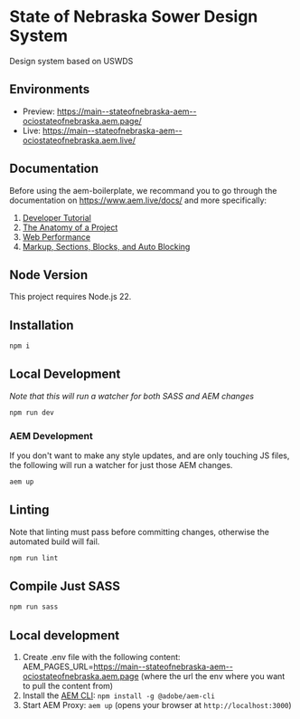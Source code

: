 # State of Nebraska Sower Design System
Design system based on USWDS

## Environments
- Preview: https://main--stateofnebraska-aem--ociostateofnebraska.aem.page/
- Live: https://main--stateofnebraska-aem--ociostateofnebraska.aem.live/

## Documentation

Before using the aem-boilerplate, we recommand you to go through the documentation on https://www.aem.live/docs/ and more specifically:
1. [Developer Tutorial](https://www.aem.live/developer/tutorial)
2. [The Anatomy of a Project](https://www.aem.live/developer/anatomy-of-a-project)
3. [Web Performance](https://www.aem.live/developer/keeping-it-100)
4. [Markup, Sections, Blocks, and Auto Blocking](https://www.aem.live/developer/markup-sections-blocks)

## Node Version
This project requires Node.js 22.

## Installation

```sh
npm i
```

## Local Development
_Note that this will run a watcher for both SASS and AEM changes_
```sh
npm run dev
```

### AEM Development
If you don't want to make any style updates, and are only touching JS files, the following will run a watcher for just those AEM changes.

```sh
aem up
```

## Linting
Note that linting must pass before committing changes, otherwise the automated build will fail.

```sh
npm run lint
```

## Compile Just SASS

```sh
npm run sass
```

## Local development
1. Create .env file with the following content: AEM_PAGES_URL=https://main--stateofnebraska-aem--ociostateofnebraska.aem.page (where the url the env where you want to pull the content from)
1. Install the [AEM CLI](https://github.com/adobe/helix-cli): `npm install -g @adobe/aem-cli`
1. Start AEM Proxy: `aem up` (opens your browser at `http://localhost:3000`)
